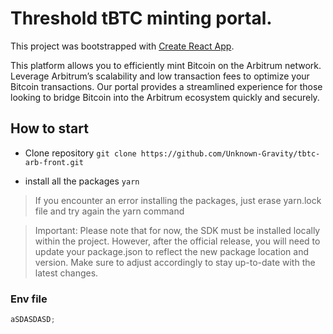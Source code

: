 # Threshold tBTC minting portal.

This project was bootstrapped with [Create React App](https://github.com/facebook/create-react-app).

This platform allows you to efficiently mint Bitcoin on the Arbitrum network. Leverage Arbitrum’s scalability and low transaction fees to optimize your Bitcoin transactions. Our portal provides a streamlined experience for those looking to bridge Bitcoin into the Arbitrum ecosystem quickly and securely.

## How to start

-   Clone repository
    `git clone https://github.com/Unknown-Gravity/tbtc-arb-front.git`

-   install all the packages
    `yarn`

> If you encounter an error installing the packages, just erase yarn.lock file and try again the yarn command

> Important: Please note that for now, the SDK must be installed locally within the project. However, after the official release, you will need to update your package.json to reflect the new package location and version. Make sure to adjust accordingly to stay up-to-date with the latest changes.

### Env file

```javascript
aSDASDASD;
```

